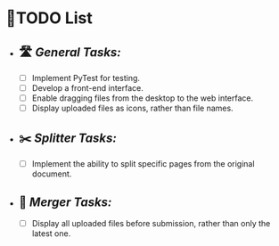 # 📝TODO List
* ## 🛣️ _General Tasks:_
  - [ ] Implement PyTest for testing.  
  - [ ] Develop a front-end interface.
  - [ ] Enable dragging files from the desktop to the web interface.
  - [ ] Display uploaded files as icons, rather than file names.
  
* ## ✂️ _Splitter Tasks:_
  - [ ] Implement the ability to split specific pages from the original document.
  
* ## 🔄 _Merger Tasks:_
  - [ ] Display all uploaded files before submission, rather than only the latest one. 

 